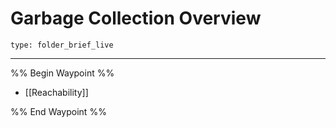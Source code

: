 # Garbage Collection Overview
 
```ccard
type: folder_brief_live
```
 
---

%% Begin Waypoint %%
- [[Reachability]]

%% End Waypoint %%